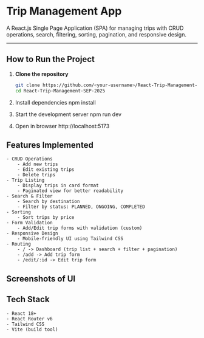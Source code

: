 # Trip Management App

A React.js Single Page Application (SPA) for managing trips with CRUD operations, search, filtering, sorting, pagination, and responsive design.

---

## How to Run the Project

1. **Clone the repository**

    ```bash
    git clone https://github.com/<your-username>/React-Trip-Management-SEP-2025.git
    cd React-Trip-Management-SEP-2025

    ```

2. Install dependencies
   npm install

3. Start the development server
   npm run dev

4. Open in browser
   http://localhost:5173

## Features Implemented

    - CRUD Operations
        - Add new trips
        - Edit existing trips
        - Delete trips
    - Trip Listing
        - Display trips in card format
        - Paginated view for better readability
    - Search & Filter
        - Search by destination
        - Filter by status: PLANNED, ONGOING, COMPLETED
    - Sorting
        - Sort trips by price
    - Form Validation
        - Add/Edit trip forms with validation (custom)
    - Responsive Design
        - Mobile-friendly UI using Tailwind CSS
    - Routing
        - / -> Dashboard (trip list + search + filter + pagination)
        - /add -> Add trip form
        - /edit/:id -> Edit trip form

## Screenshots of UI



## Tech Stack
    - React 18+
    - React Router v6
    - Tailwind CSS
    - Vite (build tool)